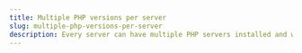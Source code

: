```yaml
---
title: Multiple PHP versions per server
slug: multiple-php-versions-per-server
description: Every server can have multiple PHP servers installed and we make sure only the used ones are actively running on your server. Each site can run a different PHP version.
---
```


